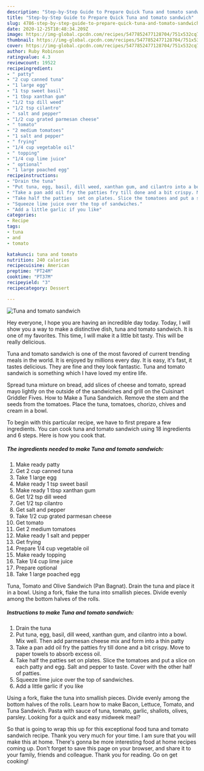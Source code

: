 ```yaml
---
description: "Step-by-Step Guide to Prepare Quick Tuna and tomato sandwich"
title: "Step-by-Step Guide to Prepare Quick Tuna and tomato sandwich"
slug: 4786-step-by-step-guide-to-prepare-quick-tuna-and-tomato-sandwich
date: 2020-12-25T10:48:34.209Z
image: https://img-global.cpcdn.com/recipes/5477852477128704/751x532cq70/tuna-and-tomato-sandwich-recipe-main-photo.jpg
thumbnail: https://img-global.cpcdn.com/recipes/5477852477128704/751x532cq70/tuna-and-tomato-sandwich-recipe-main-photo.jpg
cover: https://img-global.cpcdn.com/recipes/5477852477128704/751x532cq70/tuna-and-tomato-sandwich-recipe-main-photo.jpg
author: Ruby Robinson
ratingvalue: 4.3
reviewcount: 19522
recipeingredient:
- " patty"
- "2 cup canned tuna"
- "1 large egg"
- "1 tsp sweet basil"
- "1 tbsp xanthan gum"
- "1/2 tsp dill weed"
- "1/2 tsp cilantro"
- " salt and pepper"
- "1/2 cup grated parmesan cheese"
- " tomato"
- "2 medium tomatoes"
- "1 salt and pepper"
- " frying"
- "1/4 cup vegetable oil"
- " topping"
- "1/4 cup lime juice"
- " optional"
- "1 large poached egg"
recipeinstructions:
- "Drain the tuna"
- "Put tuna, egg, basil, dill weed, xanthan gum, and cilantro into a bowl. Mix well. Then add parmesan cheese mix and form into a thin patty"
- "Take a pan add oil fry the patties fry till done and a bit crispy. Move to paper towels to absorb excess oil."
- "Take half the patties  set on plates. Slice the tomatoes and put a slice on each patty and egg. Salt and pepper to taste.  Cover with the other half of patties."
- "Squeeze lime juice over the top of sandwiches."
- "Add a little garlic if you like"
categories:
- Recipe
tags:
- tuna
- and
- tomato

katakunci: tuna and tomato 
nutrition: 240 calories
recipecuisine: American
preptime: "PT24M"
cooktime: "PT37M"
recipeyield: "3"
recipecategory: Dessert

---
```



![Tuna and tomato sandwich](https://img-global.cpcdn.com/recipes/5477852477128704/751x532cq70/tuna-and-tomato-sandwich-recipe-main-photo.jpg)

Hey everyone, I hope you are having an incredible day today. Today, I will show you a way to make a distinctive dish, tuna and tomato sandwich. It is one of my favorites. This time, I will make it a little bit tasty. This will be really delicious.

Tuna and tomato sandwich is one of the most favored of current trending meals in the world. It is enjoyed by millions every day. It is easy, it's fast, it tastes delicious. They are fine and they look fantastic. Tuna and tomato sandwich is something which I have loved my entire life.

Spread tuna mixture on bread, add slices of cheese and tomato, spread mayo lightly on the outside of the sandwiches and grill on the Cuisinart Griddler Fives. How to Make a Tuna Sandwich. Remove the stem and the seeds from the tomatoes. Place the tuna, tomatoes, chorizo, chives and cream in a bowl.


To begin with this particular recipe, we have to first prepare a few ingredients. You can cook tuna and tomato sandwich using 18 ingredients and 6 steps. Here is how you cook that.

<!--inarticleads1-->

##### The ingredients needed to make Tuna and tomato sandwich:

1. Make ready  patty
1. Get 2 cup canned tuna
1. Take 1 large egg
1. Make ready 1 tsp sweet basil
1. Make ready 1 tbsp xanthan gum
1. Get 1/2 tsp dill weed
1. Get 1/2 tsp cilantro
1. Get  salt and pepper
1. Take 1/2 cup grated parmesan cheese
1. Get  tomato
1. Get 2 medium tomatoes
1. Make ready 1 salt and pepper
1. Get  frying
1. Prepare 1/4 cup vegetable oil
1. Make ready  topping
1. Take 1/4 cup lime juice
1. Prepare  optional
1. Take 1 large poached egg


Tuna, Tomato and Olive Sandwich (Pan Bagnat). Drain the tuna and place it in a bowl. Using a fork, flake the tuna into smallish pieces. Divide evenly among the bottom halves of the rolls. 

<!--inarticleads2-->

##### Instructions to make Tuna and tomato sandwich:

1. Drain the tuna
1. Put tuna, egg, basil, dill weed, xanthan gum, and cilantro into a bowl. Mix well. Then add parmesan cheese mix and form into a thin patty
1. Take a pan add oil fry the patties fry till done and a bit crispy. Move to paper towels to absorb excess oil.
1. Take half the patties  set on plates. Slice the tomatoes and put a slice on each patty and egg. Salt and pepper to taste.  Cover with the other half of patties.
1. Squeeze lime juice over the top of sandwiches.
1. Add a little garlic if you like


Using a fork, flake the tuna into smallish pieces. Divide evenly among the bottom halves of the rolls. Learn how to make Bacon, Lettuce, Tomato, and Tuna Sandwich. Pasta with sauce of tuna, tomato, garlic, shallots, olives, parsley. Looking for a quick and easy midweek meal? 

So that is going to wrap this up for this exceptional food tuna and tomato sandwich recipe. Thank you very much for your time. I am sure that you will make this at home. There's gonna be more interesting food at home recipes coming up. Don't forget to save this page on your browser, and share it to your family, friends and colleague. Thank you for reading. Go on get cooking!
